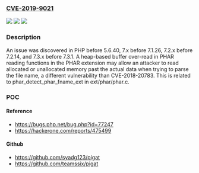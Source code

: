 ### [CVE-2019-9021](https://cve.mitre.org/cgi-bin/cvename.cgi?name=CVE-2019-9021)
![](https://img.shields.io/static/v1?label=Product&message=n%2Fa&color=blue)
![](https://img.shields.io/static/v1?label=Version&message=n%2Fa&color=blue)
![](https://img.shields.io/static/v1?label=Vulnerability&message=n%2Fa&color=brighgreen)

### Description

An issue was discovered in PHP before 5.6.40, 7.x before 7.1.26, 7.2.x before 7.2.14, and 7.3.x before 7.3.1. A heap-based buffer over-read in PHAR reading functions in the PHAR extension may allow an attacker to read allocated or unallocated memory past the actual data when trying to parse the file name, a different vulnerability than CVE-2018-20783. This is related to phar_detect_phar_fname_ext in ext/phar/phar.c.

### POC

#### Reference
- https://bugs.php.net/bug.php?id=77247
- https://hackerone.com/reports/475499

#### Github
- https://github.com/syadg123/pigat
- https://github.com/teamssix/pigat

